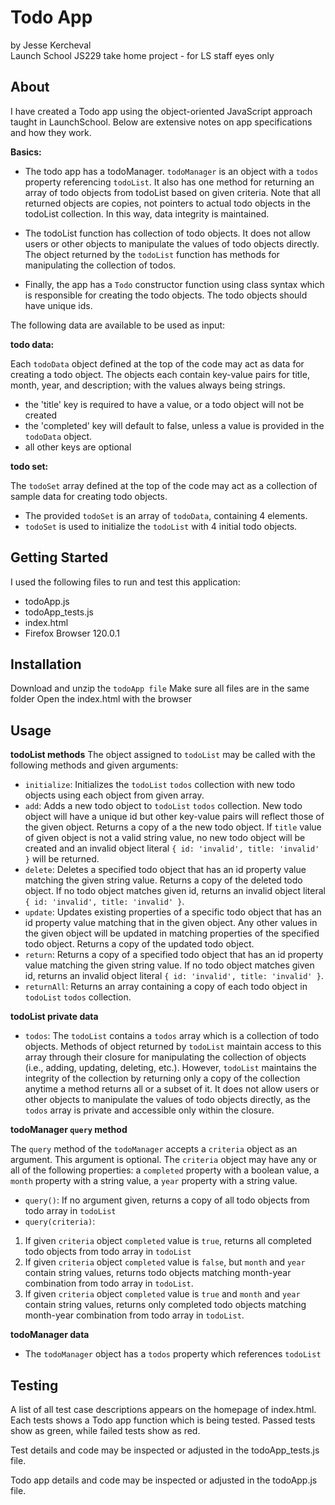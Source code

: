 # Todo App
by Jesse Kercheval \
Launch School JS229 take home project - for LS staff eyes only

## About
I have created a Todo app using the object-oriented JavaScript approach taught in LaunchSchool. Below are extensive notes on app specifications and how they work.

**Basics:**
* The todo app has a todoManager. `todoManager` is an object with a `todos` property referencing `todoList`. It also has one method for returning an array of todo objects from todoList based on given criteria. Note that all returned objects are copies, not pointers to actual todo objects in the todoList collection. In this way, data integrity is maintained.

* The todoList function has collection of todo objects. It does not allow users or other objects to manipulate the values of todo objects directly. The object returned by the `todoList` function has methods for manipulating the collection of todos.

* Finally, the app has a `Todo` constructor function using class syntax which is responsible for creating the todo objects. The todo objects should have unique ids.

The following data are available to be used as input:

**todo data:**

Each `todoData` object defined at the top of the code may act as data for creating a todo object. The objects each contain key-value pairs for title, month, year, and description; with the values always being strings.
  * the 'title' key is required to have a value, or a todo object will not be created
  * the 'completed' key will default to false, unless a value is provided in the `todoData` object.
  * all other keys are optional
    
**todo set:**

The `todoSet` array defined at the top of the code may act as a collection of sample data for creating todo objects.
  * The provided `todoSet` is an array of `todoData`, containing 4 elements.
  * `todoSet` is used to initialize the `todoList` with 4 initial todo objects.

## Getting Started
I used the following files to run and test this application:
- todoApp.js
- todoApp_tests.js
- index.html
- Firefox Browser 120.0.1

## Installation
Download and unzip the `todoApp file`
Make sure all files are in the same folder
Open the index.html with the browser

## Usage
**todoList methods**
The object assigned to `todoList` may be called with the following methods and given arguments:
* `initialize`: Initializes the `todoList` `todos` collection with new todo objects using each object from given array.
* `add`: Adds a new todo object to `todoList` `todos` collection. New todo object will have a unique id but other key-value pairs will reflect those of the given object. Returns a copy of a the new todo object. If `title` value of given object is not a valid string value, no new todo object will be created and an invalid object literal `{ id: 'invalid', title: 'invalid' }` will be returned.
* `delete`: Deletes a specified todo object that has an id property value matching the given string value. Returns a copy of the deleted todo object. If no todo object matches given id, returns an invalid object literal `{ id: 'invalid', title: 'invalid' }`.
* `update`: Updates existing properties of a specific todo object that has an id property value matching that in the given object. Any other values in the given object will be updated in matching properties of the specified todo object. Returns a copy of the updated todo object.
* `return`: Returns a copy of a specified todo object that has an id property value matching the given string value. If no todo object matches given id, returns an invalid object literal `{ id: 'invalid', title: 'invalid' }`.
* `returnAll`: Returns an array containing a copy of each todo object in `todoList` `todos` collection.

**todoList private data**
* `todos`: The `todoList` contains a `todos` array which is a collection of todo objects. Methods of object returned by `todoList` maintain access to this array through their closure for manipulating the collection of objects (i.e., adding, updating, deleting, etc.). However, `todoList` maintains the integrity of the collection by returning only a copy of the collection anytime a method returns all or a subset of it. It does not allow users or other objects to manipulate the values of todo objects directly, as the `todos` array is private and accessible only within the closure.

**todoManager `query` method**

The `query` method of the `todoManager` accepts a `criteria` object as an argument. This argument is optional. The `criteria` object may have any or all of the following properties: a `completed` property with a boolean value, a `month` property with a string value, a `year` property with a string value.
* `query()`: If no argument given, returns a copy of all todo objects from todo array in `todoList`
* `query(criteria)`:
1. If given `criteria` object `completed` value is `true`, returns all completed todo objects from todo array in `todoList`
2. If given `criteria` object `completed` value is `false`, but `month` and `year` contain string values, returns todo objects matching month-year combination from todo array in `todoList`.
3. If given `criteria` object `completed` value is `true` and `month` and `year` contain string values, returns only completed todo objects matching month-year combination from todo array in `todoList`.

**todoManager data**
* The `todoManager` object has a `todos` property which references `todoList`

## Testing

A list of all test case descriptions appears on the homepage of index.html. Each tests shows a Todo app function which is being tested. Passed tests show as green, while failed tests show as red.

Test details and code may be inspected or adjusted in the todoApp_tests.js file.

Todo app details and code may be inspected or adjusted in the todoApp.js file. 

